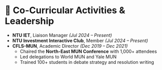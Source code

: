 # 🌱 Co-Curricular Activities & Leadership

- **NTU IET**, Liaison Manager *(Jul 2024 – Present)*  
- **NTU Investment Interactive Club**, Member *(Jul 2024 – Present)*  
- **CFLS-MUN**, Academic Director *(Dec 2019 – Dec 2021)*  
   - Chaired the **North-East MUN Conference** with 1,000+ attendees  
   - Led delegations to World MUN and Yale MUN  
   - Trained 100+ students in debate strategy and resolution writing
